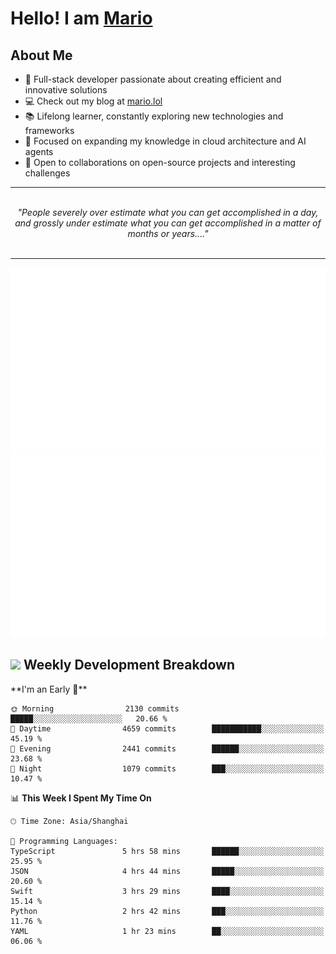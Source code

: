 <h1>Hello! I am <a href="https://github.com/mario1in">Mario</a></h1>

## About Me

- 🔭 Full-stack developer passionate about creating efficient and innovative solutions
- 💻 Check out my blog at [mario.lol](https://mario.lol)
- 📚 Lifelong learner, constantly exploring new technologies and frameworks
- 🌱 Focused on expanding my knowledge in cloud architecture and AI agents
- 🤝 Open to collaborations on open-source projects and interesting challenges

<hr/>
<br/>
<div align="center">
<i>"People severely over estimate what you can get accomplished in a day, and grossly under estimate what you can get accomplished in a matter of months or years...." </i>
</div>
<br/>
<hr/>

![overview](https://raw.githubusercontent.com/mario1in/mario1in/stats-output/generated/overview.svg)
![languages](https://raw.githubusercontent.com/mario1in/mario1in/stats-output/generated/languages.svg)

<h2 align="left">
  <a href="#"><img src="https://emojis.slackmojis.com/emojis/images/1643514062/184/nyancat_big.gif?1643514062" height="30"></a> Weekly Development Breakdown
</h2>
<!--START_SECTION:waka-->
**I'm an Early 🐤** 

```text
🌞 Morning                2130 commits        █████░░░░░░░░░░░░░░░░░░░░   20.66 % 
🌆 Daytime                4659 commits        ███████████░░░░░░░░░░░░░░   45.19 % 
🌃 Evening                2441 commits        ██████░░░░░░░░░░░░░░░░░░░   23.68 % 
🌙 Night                  1079 commits        ███░░░░░░░░░░░░░░░░░░░░░░   10.47 % 
```


📊 **This Week I Spent My Time On** 

```text
🕑︎ Time Zone: Asia/Shanghai

💬 Programming Languages: 
TypeScript               5 hrs 58 mins       ██████░░░░░░░░░░░░░░░░░░░   25.95 % 
JSON                     4 hrs 44 mins       █████░░░░░░░░░░░░░░░░░░░░   20.60 % 
Swift                    3 hrs 29 mins       ████░░░░░░░░░░░░░░░░░░░░░   15.14 % 
Python                   2 hrs 42 mins       ███░░░░░░░░░░░░░░░░░░░░░░   11.76 % 
YAML                     1 hr 23 mins        ██░░░░░░░░░░░░░░░░░░░░░░░   06.06 % 
```


<!--END_SECTION:waka-->

